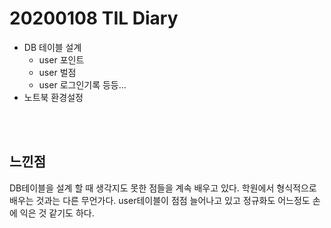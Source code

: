 # 20200108 TIL Diary

- DB 테이블 설계
  - user 포인트
  - user 벌점
  - user 로그인기록
  등등...
- 노트북 환경설정

 <br><br>

## **느낀점** <br>
DB테이블을 설계 할 때 생각지도 못한 점들을 계속 배우고 있다. 학원에서 형식적으로 배우는 것과는 다른 무언가다. user테이블이 점점 늘어나고 있고 정규화도 어느정도 손에 익은 것 같기도 하다. 